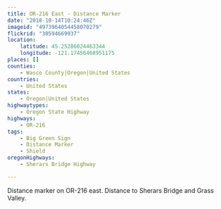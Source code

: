 ```yaml
---
title: OR-216 East - Distance Marker
date: "2018-10-14T10:24:46Z"
imageid: "4973964054458070279"
flickrid: "30594669937"
location:
    latitude: 45.25286024463344
    longitude: -121.17456468951175
places: []
counties:
    - Wasco County|Oregon|United States
countries:
    - United States
states:
    - Oregon|United States
highwaytypes:
    - Oregon State Highway
highways:
    - OR-216
tags:
    - Big Green Sign
    - Distance Marker
    - Shield
oregonHighways:
    - Sherars Bridge Highway

---
```

Distance marker on OR-216 east.  Distance to Sherars Bridge and Grass Valley.